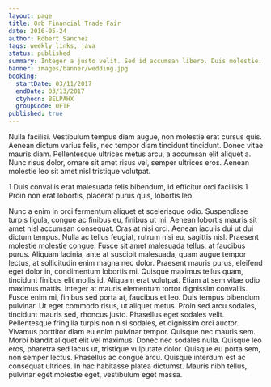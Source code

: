 ```yaml
---
layout: page
title: Orb Financial Trade Fair
date: 2016-05-24
author: Robert Sanchez
tags: weekly links, java
status: published
summary: Integer a justo velit. Sed id accumsan libero. Duis molestie.
banner: images/banner/wedding.jpg
booking:
  startDate: 03/11/2017
  endDate: 03/13/2017
  ctyhocn: BELPAHX
  groupCode: OFTF
published: true
---
```

Nulla facilisi. Vestibulum tempus diam augue, non molestie erat cursus quis. Aenean dictum varius felis, nec tempor diam tincidunt tincidunt. Donec vitae mauris diam. Pellentesque ultrices metus arcu, a accumsan elit aliquet a. Nunc risus dolor, ornare sit amet risus vel, semper ultrices eros. Aenean molestie leo sit amet nisl tristique volutpat.

1 Duis convallis erat malesuada felis bibendum, id efficitur orci facilisis
1 Proin non erat lobortis, placerat purus quis, lobortis leo.

Nunc a enim in orci fermentum aliquet et scelerisque odio. Suspendisse turpis ligula, congue ac finibus eu, finibus ut mi. Aenean lobortis mauris sit amet nisl accumsan consequat. Cras at nisi orci. Aenean iaculis dui ut dui dictum tempus. Nulla ac tellus feugiat, rutrum nisi eu, sagittis nisl. Praesent molestie molestie congue. Fusce sit amet malesuada tellus, at faucibus purus. Aliquam lacinia, ante at suscipit malesuada, quam augue tempor lectus, at sollicitudin enim magna nec dolor. Praesent mauris purus, eleifend eget dolor in, condimentum lobortis mi. Quisque maximus tellus quam, tincidunt finibus elit mollis id. Aliquam erat volutpat. Etiam at sem vitae odio maximus mattis. Integer at mauris elementum tortor dignissim convallis. Fusce enim mi, finibus sed porta at, faucibus et leo. Duis tempus bibendum pulvinar.
Ut eget commodo risus, ut aliquet metus. Proin sed arcu sodales, tincidunt mauris sed, rhoncus justo. Phasellus eget sodales velit. Pellentesque fringilla turpis non nisl sodales, et dignissim orci auctor. Vivamus porttitor diam eu enim pulvinar tempor. Quisque nec mauris sem. Morbi blandit aliquet elit vel maximus. Donec nec sodales nulla. Quisque leo eros, pharetra sed lacus ut, tristique vulputate dolor. Quisque eu porta sem, non semper lectus. Phasellus ac congue arcu. Quisque interdum est ac consequat ultrices. In hac habitasse platea dictumst. Mauris nibh tellus, pulvinar eget molestie eget, vestibulum eget massa.
